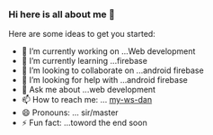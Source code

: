 ### Hi here is all about me  👋


Here are some ideas to get you started:

- 🔭 I’m currently working on ...Web development
- 🌱 I’m currently learning ...firebase
- 👯 I’m looking to collaborate on ...android firebase
- 🤔 I’m looking for help with ...android firebase
- 💬 Ask me about ...web development
- 📫 How to reach me: ... [my-ws-dan](https://my-ws-dan.herokuapp.com/Home.html)
- 😄 Pronouns: ... sir/master
- ⚡ Fun fact: ...toword the end soon

